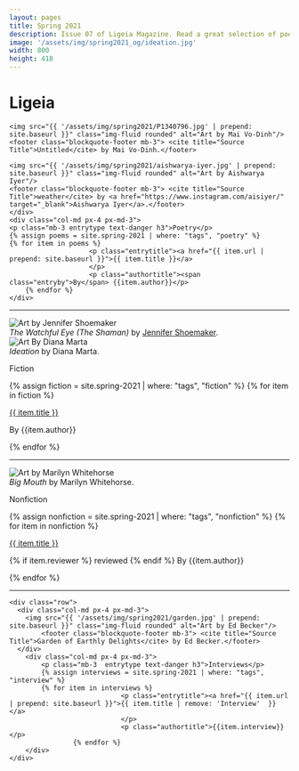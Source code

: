 ```yaml
---
layout: pages
title: Spring 2021
description: Issue 07 of Ligeia Magazine. Read a great selection of poetry, fiction, nonfiction, and interviews.
image: '/assets/img/spring2021_og/ideation.jpg'
width: 800
height: 418
---
```

<div class="jumbotron jumbotron-fluid padding-main">
	<div class="container h-100">
		<div class="row h-100">
			<div class="col text-center my-auto pb-4">
				<div class="m-3 p-2 m-md-4 p-md-3">
					<h1 class="text-center display-4  ligeia-title">
            Ligeia
          </h1>
				</div>
			</div>
		</div>
	</div>
</div>
<div class="container mt-4">

<div class="row">
	<div class="col-md px-4 px-md-3">

	<img src="{{ '/assets/img/spring2021/P1340796.jpg' | prepend: site.baseurl }}" class="img-fluid rounded" alt="Art by Mai Vo-Dinh"/>
	<footer class="blockquote-footer mb-3"> <cite title="Source Title">Untitled</cite> by Mai Vo-Dinh.</footer>

	<img src="{{ '/assets/img/spring2021/aishwarya-iyer.jpg' | prepend: site.baseurl }}" class="img-fluid rounded" alt="Art by Aishwarya Iyer"/>
	<footer class="blockquote-footer mb-3"> <cite title="Source Title">weather</cite> by <a href="https://www.instagram.com/aisiyer/" target="_blank">Aishwarya Iyer</a>.</footer>
	</div>
	<div class="col-md px-4 px-md-3">
	<p class="mb-3 entrytype text-danger h3">Poetry</p>
	{% assign poems = site.spring-2021 | where: "tags", "poetry" %}
	{% for item in poems %}
						<p class="entrytitle"><a href="{{ item.url | prepend: site.baseurl }}">{{ item.title }}</a>
						</p>
						<p class="authortitle"><span class="entryby">By</span> {{item.author}}</p>
	    {% endfor %}
	</div>
</div>
<hr />

<div class="row">
		<div class="col-md px-4 px-md-3">
		<img src="{{ '/assets/img/spring2021/watchful.jpg'  | prepend: site.baseurl }}"   class="img-fluid  rounded" alt="Art by Jennifer Shoemaker" />
			<footer class="blockquote-footer mb-3"> <cite title="Source Title">The Watchful Eye (The Shaman)</cite> by <a href="https://www.bedotgallery.com/jen-butt-be-dot-gallery" target="_blank">Jennifer Shoemaker</a>.</footer>
			<img src="{{ '/assets/img/spring2021/Marta_Ideation_1.jpg' | prepend: site.baseurl }}" class="img-fluid rounded" alt="Art By Diana Marta" />
				<footer class="blockquote-footer mb-3"> <cite title="Source Title">Ideation</cite> by Diana Marta.</footer>
		</div>
		<div class="col-md px-4 px-md-3">
		<p class="mb-3 entrytype text-danger h3">Fiction</p>
		{% assign fiction = site.spring-2021 | where: "tags", "fiction" %}
		{% for item in fiction %}
							<p class="entrytitle"><a href="{{ item.url | prepend: site.baseurl }}">{{ item.title }}</a>
							</p>
							<p class="authortitle"><span class="entryby">By</span> {{item.author}}</p>
		    {% endfor %}
		</div>
	</div>
<hr />

  <div class="row">
    <div class="col-md px-4 px-md-3">
		<img src="{{ '/assets/img/spring2021/bigmouth.jpg' | prepend: site.baseurl }}"   class="img-fluid  rounded" alt="Art by Marilyn Whitehorse" />
		<footer class="blockquote-footer mb-3"> <cite title="Source Title">Big Mouth</cite> by Marilyn Whitehorse.</footer>
    </div>
		<div class="col-md px-4 px-md-3">
			<p class="mb-3  entrytype text-danger h3">Nonfiction</p>
			{% assign nonfiction = site.spring-2021 | where: "tags", "nonfiction" %}
			{% for item in nonfiction %}
								<p class="entrytitle"><a href="{{ item.url | prepend: site.baseurl }}">{{ item.title }}</a>
								</p>
								<p class="authortitle"><span class="entryby">{% if item.reviewer %} reviewed {% endif %} By</span> {{item.author}}</p>
					{% endfor %}
		</div>
  </div>
  <hr />

	<div class="row">
	  <div class="col-md px-4 px-md-3">
		<img src="{{ '/assets/img/spring2021/garden.jpg' | prepend: site.baseurl }}" class="img-fluid rounded" alt="Art by Ed Becker"/>
			<footer class="blockquote-footer mb-3"> <cite title="Source Title">Garden of Earthly Delights</cite> by Ed Becker.</footer>
	  </div>
		<div class="col-md px-4 px-md-3">
			<p class="mb-3  entrytype text-danger h3">Interviews</p>
			{% assign interviews = site.spring-2021 | where: "tags", "interview" %}
			{% for item in interviews %}
								<p class="entrytitle"><a href="{{ item.url | prepend: site.baseurl }}">{{ item.title | remove: 'Interview'  }}</a>
								</p>
								<p class="authortitle">{{item.interview}}</p>
					{% endfor %}
		</div>
	</div>
</div>
